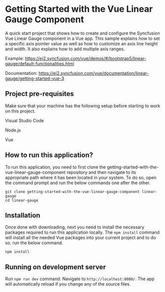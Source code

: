 # Getting Started with the Vue Linear Gauge Component

A quick start project that shows how to create and configure the Syncfusion Vue Linear Gauge component in a Vue app. This sample explains how to set a specific axis pointer value as well as how to customize an axis line height and width. It also explains how to add multiple axis ranges.  
 
Example: https://ej2.syncfusion.com/vue/demos/#/bootstrap5/linear-gauge/default-functionalities.html

Documentation: https://ej2.syncfusion.com/vue/documentation/linear-gauge/getting-started-vue-3

## Project pre-requisites
Make sure that your machine has the following setup before starting to work on this project.

Visual Studio Code

Node.js

Vue

## How to run this application?
To run this application, you need to first clone the getting-started-with-the-vue-linear-gauge-component repository and then navigate to its appropriate path where it has been located in your system.
To do so, open the command prompt and run the below commands one after the other.
```
git clone getting-started-with-the-vue-linear-gauge-component linear-gauge
cd linear-gauge
```
## Installation
Once done with downloading, next you need to install the necessary packages required to run this application locally. The `npm install` command will install all the needed Vue packages into your current project and to do so, run the below command.
```
npm install
```
## Running on development server
Run `npm run dev` command. Navigate to `http://localhost:8080/`. The app will automatically reload if you change any of the source files.